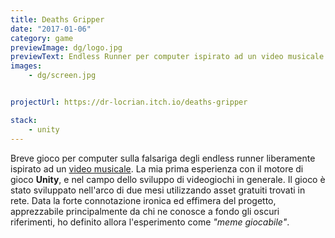 ```yaml
---
title: Deaths Gripper
date: "2017-01-06"
category: game
previewImage: dg/logo.jpg
previewText: Endless Runner per computer ispirato ad un video musicale. 
images:
    - dg/screen.jpg


projectUrl: https://dr-locrian.itch.io/deaths-gripper

stack:
    - unity
---
```

Breve gioco per computer sulla falsariga degli endless runner liberamente ispirato ad un [video musicale](https://www.youtube.com/watch?v=uqcTVVUFnKQ). La mia prima esperienza con il motore di gioco **Unity**, e nel campo dello sviluppo di videogiochi in generale. Il gioco è stato sviluppato nell'arco di due mesi utilizzando asset gratuiti trovati in rete. Data la forte connotazione ironica ed effimera del progetto, apprezzabile principalmente da chi ne conosce a fondo gli oscuri riferimenti, ho definito allora l'esperimento come *"meme giocabile"*.

